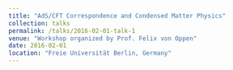 ```yaml
---
title: "AdS/CFT Correspondence and Condensed Matter Physics"
collection: talks
permalink: /talks/2016-02-01-talk-1
venue: "Workshop organized by Prof. Felix von Oppen"
date: 2016-02-01
location: "Freie Universität Berlin, Germany"
---
```

